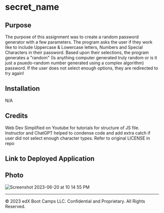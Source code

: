 # secret_name
## Purpose
The purpose of this assignment was to create a random password generator with a few parameters. The program asks the user if they work like to include Uppercase & Lowercase letters, Numbers and Special Characters in their password. Based upon their selections, the program generates a "random" (Is anything computer generated truly random or is it just a psuedo-random number generated using a complex algorithm) password. If the user does not select enough options, they are redirected to try again!
## Installation
N/A
## Credits
Web Dev Simplified on Youtube for tutorials for structure of JS file. 
Instructor and ChatGPT helped to condense code and add extra catch if user did not select enough character types.
Refer to original LICENSE in repo
## Link to Deployed Application

## Photo

![Screenshot 2023-06-20 at 10 14 55 PM](https://github.com/kurstiedehaven/secret_name/assets/134163209/5b595a15-d7db-45bf-9985-ee177cb11761)




---
© 2023 edX Boot Camps LLC. Confidential and Proprietary. All Rights Reserved.

